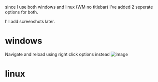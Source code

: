 since I use both windows and linux (WM no titlebar)
I've added 2 seperate options for both.

I'll add screenshots later.

# windows 
Navigate and reload using right click options instead
![image](https://user-images.githubusercontent.com/31421575/227733638-d5852b67-bd23-4cb1-bb8f-4c8c2fbb8643.png)


# linux
